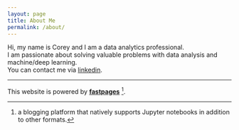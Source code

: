 ```yaml
---
layout: page
title: About Me
permalink: /about/
---
```


Hi, my name is Corey and I am a data analytics professional.  
I am passionate about solving valuable problems with data analysis and machine/deep learning.  
You can contact me via [linkedin](https://www.linkedin.com/in/coreyhkk/).

---



This website is powered by **[fastpages](https://github.com/fastai/fastpages)** [^1].



[^1]:a blogging platform that natively supports Jupyter notebooks in addition to other formats.
